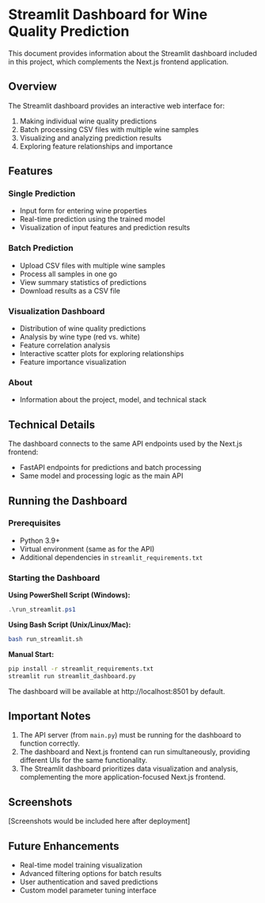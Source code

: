 # Streamlit Dashboard for Wine Quality Prediction

This document provides information about the Streamlit dashboard included in this project, which complements the Next.js frontend application.

## Overview

The Streamlit dashboard provides an interactive web interface for:

1. Making individual wine quality predictions
2. Batch processing CSV files with multiple wine samples
3. Visualizing and analyzing prediction results
4. Exploring feature relationships and importance

## Features

### Single Prediction

- Input form for entering wine properties
- Real-time prediction using the trained model
- Visualization of input features and prediction results

### Batch Prediction

- Upload CSV files with multiple wine samples
- Process all samples in one go
- View summary statistics of predictions
- Download results as a CSV file

### Visualization Dashboard

- Distribution of wine quality predictions
- Analysis by wine type (red vs. white)
- Feature correlation analysis
- Interactive scatter plots for exploring relationships
- Feature importance visualization

### About 

- Information about the project, model, and technical stack

## Technical Details

The dashboard connects to the same API endpoints used by the Next.js frontend:

- FastAPI endpoints for predictions and batch processing
- Same model and processing logic as the main API

## Running the Dashboard

### Prerequisites

- Python 3.9+
- Virtual environment (same as for the API)
- Additional dependencies in `streamlit_requirements.txt`

### Starting the Dashboard

**Using PowerShell Script (Windows):**

```powershell
.\run_streamlit.ps1
```

**Using Bash Script (Unix/Linux/Mac):**

```bash
bash run_streamlit.sh
```

**Manual Start:**

```bash
pip install -r streamlit_requirements.txt
streamlit run streamlit_dashboard.py
```

The dashboard will be available at http://localhost:8501 by default.

## Important Notes

1. The API server (from `main.py`) must be running for the dashboard to function correctly.
2. The dashboard and Next.js frontend can run simultaneously, providing different UIs for the same functionality.
3. The Streamlit dashboard prioritizes data visualization and analysis, complementing the more application-focused Next.js frontend.

## Screenshots

[Screenshots would be included here after deployment]

## Future Enhancements

- Real-time model training visualization
- Advanced filtering options for batch results
- User authentication and saved predictions
- Custom model parameter tuning interface
